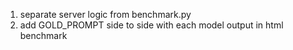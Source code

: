 1. separate server logic from benchmark.py
2. add GOLD_PROMPT side to side with each model output in html benchmark